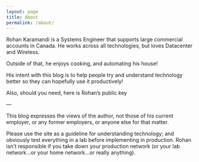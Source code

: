 ```yaml
---
layout: page
title: About
permalink: /about/
---
```


Rohan Karamandi is a Systems Engineer that supports large commercial accounts in Canada. He works across all technologies, but loves Datacenter and Wireless.

Outside of that, he enjoys cooking, and automating his house!

His intent with this blog is to help people try and understand technology better so they can hopefully use it productively!

Also, should you need, here is Rohan’s public key

—

This blog expresses the views of the author, not those of his current employer, or any former employers, or anyone else for that matter.

Please use the site as a guideline for understanding technology; and obviously test everything in a lab before implementing in production. Rohan isn’t responsible if you take down your production network (or your lab network…or your home network…or really anything).
